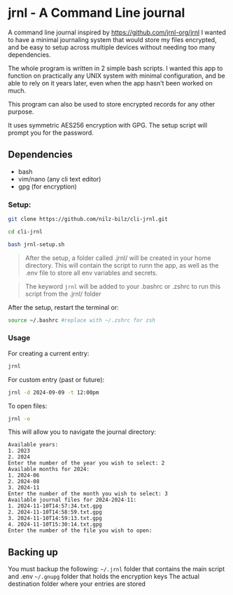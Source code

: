 # jrnl - A Command Line journal
A command line journal inspired by https://github.com/jrnl-org/jrnl
I wanted to have a minimal journaling system that would store my files encrypted, and be easy to setup across multiple devices without needing too many dependencies. 

The whole program is written in 2 simple bash scripts. I wanted this app to function on practically any UNIX system with minimal configuration, and be able to rely on it years later, even when the app hasn't been worked on much.

This program can also be used to store encrypted records for any other purpose.

It uses symmetric AES256 encryption with GPG. The setup script will prompt you for the password.

## Dependencies
- bash
- vim/nano (any cli text editor)
- gpg (for encryption)

### Setup:
```bash
git clone https://github.com/nilz-bilz/cli-jrnl.git
```

```bash
cd cli-jrnl
```

```bash
bash jrnl-setup.sh
```
> After the setup, a folder called .jrnl/ will be created in your home directory. This will contain the script to runn the app, as well as the .env file to store all env variables and secrets. 

> The keyword `jrnl` will be added to your .bashrc or .zshrc to run this script from the .jrnl/ folder

After the setup, restart the terminal or:
```bash
source ~/.bashrc #replace with ~/.zshrc for zsh
``` 

### Usage
For creating a current entry:
```bash
jrnl
```

For custom entry (past or future):
```bash
jrnl -d 2024-09-09 -t 12:00pm
```

To open files:
```bash
jrnl -o
```

This will allow you to navigate the journal directory:
```
Available years:
1. 2023
2. 2024
Enter the number of the year you wish to select: 2
Available months for 2024:
1. 2024-06
2. 2024-08
3. 2024-11
Enter the number of the month you wish to select: 3
Available journal files for 2024-2024-11:
1. 2024-11-10T14:57:34.txt.gpg
2. 2024-11-10T14:58:59.txt.gpg
3. 2024-11-10T14:59:13.txt.gpg
4. 2024-11-10T15:30:14.txt.gpg
Enter the number of the file you wish to open: 
```

## Backing up
You must backup the following:
`~/.jrnl` folder that contains the main script and .env
`~/.gnupg` folder that holds the encryption keys
The actual destination folder where your entries are stored